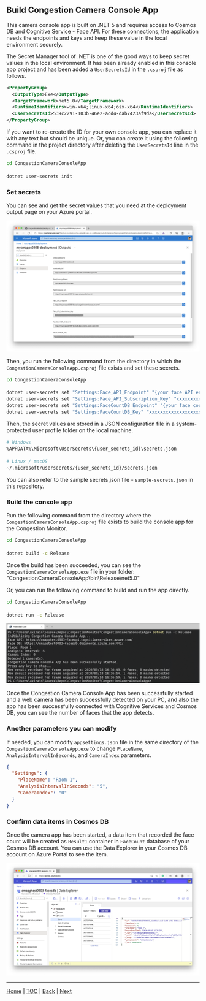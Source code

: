 ## Build Congestion Camera Console App

This camera console app is built on .NET 5 and requires access to Cosmos DB and Cognitive Service - Face API. For these connections, the application needs the endpoints and keys and keep these value in the local environment securely.

The Secret Manager tool of .NET is one of the good ways to keep secret values in the local environment. It has been already enabled in this console app project and has been added a `UserSecretsId` in the `.csproj` file as follows.

```xml
<PropertyGroup>
  <OutputType>Exe</OutputType>
  <TargetFramework>net5.0</TargetFramework>
  <RuntimeIdentifiers>win-x64;linux-x64;osx-x64</RuntimeIdentifiers>
  <UserSecretsId>539c2291-103b-46e2-add4-dab7423af9da</UserSecretsId>
</PropertyGroup>
```

If you want to re-create the ID for your own console app, you can replace it with any text but should be unique. Or, you can create it using the following command in the project directory after deleting the `UserSecretsId` line in the `.csproj` file.

```sh
cd CongestionCameraConsoleApp

dotnet user-secrets init
```

### Set secrets

You can see and get the secret values that you need at the deployment output page on your Azure portal.

![Deployment Outputs](Images/cm_deployment_outputs.png)

Then, you run the following command from the directory in which the `CongestionCameraConsoleApp.csproj` file exists and set these secrets.

```sh
cd CongestionCameraConsoleApp

dotnet user-secrets set "Settings:Face_API_Endpoint" "{your face API endpoint url here}"
dotnet user-secrets set "Settings:Face_API_Subscription_Key" "xxxxxxxxxxxxxxxxxxxxxxxxxxx"
dotnet user-secrets set "Settings:FaceCountDB_Endpoint" "{your face count db endpoint url here}"
dotnet user-secrets set "Settings:FaceCountDB_Key" "xxxxxxxxxxxxxxxxxxxxxxxxxxx"
```

Then, the secret values are stored in a JSON configuration file in a system-protected user profile folder on the local machine.

```sh
# Windows
%APPDATA%\Microsoft\UserSecrets\{user_secrets_id}\secrets.json

# Linux / macOS
~/.microsoft/usersecrets/{user_secrets_id}/secrets.json
```

You can also refer to the sample secrets.json file - `sample-secrets.json` in this repository.

### Build the console app

Run the following command from the directory where the `CongestionCameraConsoleApp.csproj` file exists to build the console app for the Congestion Monitor.

```sh
cd CongestionCameraConsoleApp

dotnet build -c Release
```

Once the build has been succeeded, you can see the `CongestionCameraConsoleApp.exe` file in your folder: "CongestionCameraConsoleApp\bin\Release\net5.0\"

Or, you can run the following command to build and run the app directly.

```sh
cd CongestionCameraConsoleApp

dotnet run -c Release
```

![Run Camera App](Images/cm_run_cameraapp.png)

Once the Congestion Camera Console App has been successfully started and a web camera has been successfully detected on your PC, and also the app has been successfully connected with Cognitive Services and Cosmos DB, you can see the number of faces that the app detects.

### Another parameters you can modify

If needed, you can modify `appsettings.json` file in the same directory of the `CongestionCameraConsoleApp.exe` to change `PlaceName`, `AnalysisIntervalInSeconds`, and `CameraIndex` parameters.

```json
{
  "Settings": {
    "PlaceName": "Room 1",
    "AnalysisIntervalInSeconds": "5",
    "CameraIndex": "0"
  }
}
```

### Confirm data items in Cosmos DB

Once the camera app has been started, a data item that recorded the face count will be created as `Result1` container in `FaceCount` database of your Cosmos DB account. You can use the Data Explorer in your Cosmos DB account on Azure Portal to see the item.

![Cosmos DB Item](Images/cm_cosmosdbitem.png)

---
[Home](https://github.com/chack411/CongestionMonitor) | [TOC](https://github.com/chack411/CongestionMonitor#deploy-and-run-with-this-repo-using-azure-cli-and-github-actions) | [Back](deploy-arm-and-function-app.md) | [Next](comfirm-static-web-app.md)

